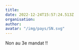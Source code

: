 ```yaml
---
title: 
date: 2022-12-24T15:57:24.513Z
organisation: 
author: 
avatar: "/img/pays/SN.svg"
---
```


Non au 3e mandat ‼️